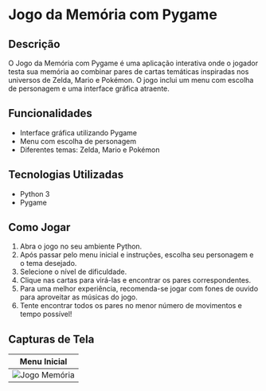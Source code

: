 # Jogo da Memória com Pygame

## Descrição
O Jogo da Memória com Pygame é uma aplicação interativa onde o jogador testa sua memória ao combinar pares de cartas temáticas inspiradas nos universos de Zelda, Mario e Pokémon. O jogo inclui um menu com escolha de personagem e uma interface gráfica atraente.

## Funcionalidades
- Interface gráfica utilizando Pygame
- Menu com escolha de personagem
- Diferentes temas: Zelda, Mario e Pokémon

## Tecnologias Utilizadas
- Python 3
- Pygame

## Como Jogar
1. Abra o jogo no seu ambiente Python.
2. Após passar pelo menu inicial e instruções, escolha seu personagem e o tema desejado.
3. Selecione o nível de dificuldade.
4. Clique nas cartas para virá-las e encontrar os pares correspondentes.
5. Para uma melhor experiência, recomenda-se jogar com fones de ouvido para aproveitar as músicas do jogo.
6. Tente encontrar todos os pares no menor número de movimentos e tempo possível!

## Capturas de Tela
| Menu Inicial | 
|-------------|
| ![Jogo Memória](https://github.com/fer-oliveiraa/Projeto/assets/111644458/2fdeb907-7d68-4486-a9cc-b0af2930a5aa)|



